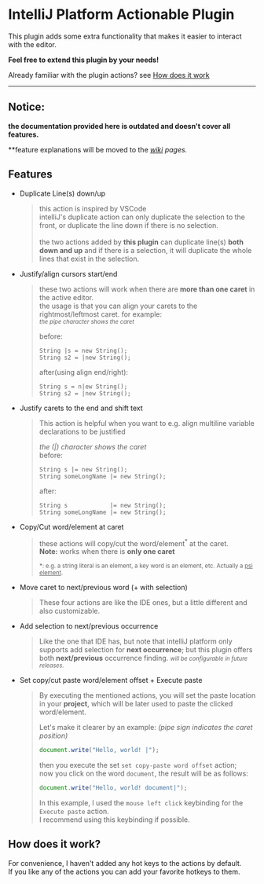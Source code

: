 # IntelliJ Platform Actionable Plugin

This plugin adds some extra functionality that makes it easier to interact with the editor.

<b>Feel free to extend this plugin by your needs!</b>

Already familiar with the plugin actions? see [How does it work](#how-does-it-work)

---

## Notice:

**the documentation provided here is outdated and doesn't cover all features.**

**feature explanations will be moved to the *[wiki](https://github.com/MohammadMD1383/Actionable/wiki) pages.*

## Features

* Duplicate Line(s) down/up
  > this action is inspired by VSCode <br/>
  > intelliJ's duplicate action can only duplicate the selection to the front,
  > or duplicate the line down if there is no selection.<br/>
  > <br/>
  > the two actions added by **this plugin** can duplicate line(s) **both down and up**
  > and if there is a selection, it will duplicate the whole lines that exist in the selection.

* Justify/align cursors start/end
  > these two actions will work when there are **more than one caret** in the active editor.<br/>
  > the usage is that you can align your carets to the rightmost/leftmost caret. for example:<br/>
  > <small>_the pipe character shows the caret_</small>
  >
  > before:
  > ```
  > String |s = new String();
  > String s2 = |new String();
  > ```
  >
  > after(using align end/right):
  > ```
  > String s = n|ew String();
  > String s2 = |new String();
  > ```

* Justify carets to the end and shift text
  > This action is helpful when you want to e.g. align multiline variable declarations to be justified
  >
  > <i>the (|) character shows the caret</i><br/>
  > before:
  > ```
  > String s |= new String();
  > String someLongName |= new String();
  > ```
  >
  > after:
  > ```
  > String s            |= new String();
  > String someLongName |= new String();
  > ```

* Copy/Cut word/element at caret
  > these actions will copy/cut the word/element<sup>*</sup> at the caret.<br/>
  > **Note:** works when there is **only one caret**
  >
  > <small>*: e.g. a string literal is an element, a key word is an element, etc. Actually a <u>psi element</u>.</small>

* Move caret to next/previous word (+ with selection)
  > These four actions are like the IDE ones, but a little different and also customizable.

* Add selection to next/previous occurrence
  > Like the one that IDE has, but note that intelliJ platform only supports add selection for **next occurrence**;
  > but this plugin offers both **next/previous** occurrence finding.
  > _<small>will be configurable in future releases.</small>_

* Set copy/cut paste word/element offset + Execute paste
  > By executing the mentioned actions, you will set the paste location in your **project**, which will be later used to
  > paste the clicked word/element.
  >
  > Let's make it clearer by an example: _(pipe sign indicates the caret position)_
  > ```js
  > document.write("Hello, world! |");
  > ```
  > then you execute the set `set copy-paste word offset` action;<br>
  > now you click on the word `document`, the result will be as follows:
  > ```js
  > document.write("Hello, world! document|");
  > ```
  >
  > In this example, I used the `mouse left click` keybinding for the `Execute paste` action.<br>
  > I recommend using this keybinding if possible.<br>

## How does it work?

For convenience, I haven't added any hot keys to the actions by default.<br/>
If you like any of the actions you can add your favorite hotkeys to them. 
